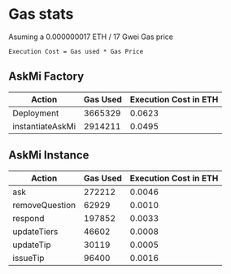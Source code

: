 # Gas stats

Asuming a 0.000000017 ETH / 17 Gwei Gas price

`Execution Cost = Gas used * Gas Price`

## AskMi Factory

| Action           | Gas Used | Execution Cost in ETH |
| ---------------- | -------- | --------------------- |
| Deployment       | 3665329  | 0.0623                |
| instantiateAskMi | 2914211  | 0.0495                |

## AskMi Instance

| Action         | Gas Used | Execution Cost in ETH |
| -------------- | -------- | --------------------- |
| ask            | 272212   | 0.0046                |
| removeQuestion | 62929    | 0.0010                |
| respond        | 197852   | 0.0033                |
| updateTiers    | 46602    | 0.0008                |
| updateTip      | 30119    | 0.0005                |
| issueTip       | 96400    | 0.0016                |
